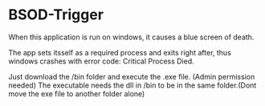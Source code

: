 # BSOD-Trigger
When this application is run on windows, it causes a blue screen of death.

The app sets itsself as a required process and exits right after,
thus windows crashes with error code: Critical Process Died.

Just download the /bin folder and execute the .exe file. (Admin permission needed)
The executable needs the dll in /bin to be in the same folder.(Dont move the exe file to another folder alone)
